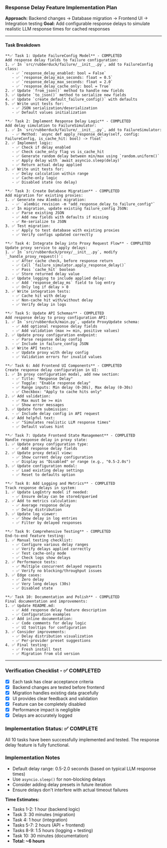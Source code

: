 ### Response Delay Feature Implementation Plan
**Approach:** Backend changes → Database migration → Frontend UI → Integration testing
**Goal:** Add configurable response delays to simulate realistic LLM response times for cached responses

---

#### Task Breakdown

```text
**✅ Task 1: Update FailureConfig Model** - COMPLETED
Add response delay fields to failure configuration:
1. ✅ In `src/rubberduck/failure/__init__.py`, add to FailureConfig class:
   - ✅ `response_delay_enabled: bool = False`
   - ✅ `response_delay_min_seconds: float = 0.5` 
   - ✅ `response_delay_max_seconds: float = 2.0`
   - ✅ `response_delay_cache_only: bool = True`
2. ✅ Update `from_json()` method to handle new fields
3. ✅ Update `to_json()` method to serialize new fields
4. ✅ Update `create_default_failure_config()` with defaults
5. ✅ Write unit tests for:
   - ✅ JSON serialization/deserialization
   - ✅ Default values initialization
```

```text
**✅ Task 2: Implement Response Delay Logic** - COMPLETED
Add delay simulation to FailureSimulator:
1. ✅ In `src/rubberduck/failure/__init__.py`, add to FailureSimulator:
   - ✅ Method: `async def apply_response_delay(self, config: FailureConfig, is_cache_hit: bool) -> float`
2. ✅ Implement logic:
   - ✅ Check if delay enabled
   - ✅ Check cache_only flag vs is_cache_hit
   - ✅ Generate random delay between min/max using `random.uniform()`
   - ✅ Apply delay with `await asyncio.sleep(delay)`
   - ✅ Return actual delay applied
3. ✅ Write unit tests for:
   - ✅ Delay calculation within range
   - ✅ Cache-only logic
   - ✅ Disabled state (no delay)
```

```text
**✅ Task 3: Create Database Migration** - COMPLETED
Add migration for existing proxies:
1. ✅ Generate new Alembic migration:
   - ✅ `alembic revision -m "add_response_delay_to_failure_config"`
2. ✅ In migration, update existing failure_config JSON:
   - ✅ Parse existing JSON
   - ✅ Add new fields with defaults if missing
   - ✅ Re-serialize to JSON
3. ✅ Test migration:
   - ✅ Apply to test database with existing proxies
   - ✅ Verify configs updated correctly
```

```text
**✅ Task 4: Integrate Delay into Proxy Request Flow** - COMPLETED
Update proxy service to apply delays:
1. ✅ In `src/rubberduck/proxy/__init__.py`, modify `_handle_proxy_request()`:
   - ✅ After cache check, before response return
   - ✅ Call `failure_simulator.apply_response_delay()`
   - ✅ Pass `cache_hit` boolean
   - ✅ Store returned delay value
2. ✅ Update logging to include applied delay:
   - ✅ Add `response_delay_ms` field to log entry
   - ✅ Only log if delay > 0
3. ✅ Write integration tests:
   - ✅ Cache hit with delay
   - ✅ Non-cache hit with/without delay
   - ✅ Verify delay in logs
```

```text
**✅ Task 5: Update API Schemas** - COMPLETED
Add response delay to proxy configuration API:
1. ✅ In `src/rubberduck/main.py`, update ProxyUpdate schema:
   - ✅ Add optional response delay fields
   - ✅ Add validation (max >= min, positive values)
2. ✅ Update proxy configuration endpoint:
   - ✅ Parse response delay config
   - ✅ Include in failure_config JSON
3. ✅ Write API tests:
   - ✅ Update proxy with delay config
   - ✅ Validation errors for invalid values
```

```text
**✅ Task 6: Add Frontend UI Components** - COMPLETED
Create response delay configuration in UI:
1. ✅ In proxy configuration modal, add new section:
   - ✅ Title: "Response Delay"
   - ✅ Toggle: "Enable response delay"
   - ✅ Range inputs: Min delay (0-30s), Max delay (0-30s)
   - ✅ Checkbox: "Apply to cache hits only"
2. ✅ Add validation:
   - ✅ Max must be >= min
   - ✅ Show error messages
3. ✅ Update form submission:
   - ✅ Include delay config in API request
4. ✅ Add helpful text:
   - ✅ "Simulates realistic LLM response times"
   - ✅ Default values hint
```

```text
**✅ Task 7: Update Frontend State Management** - COMPLETED
Handle response delay in proxy state:
1. ✅ Update proxy configuration type:
   - ✅ Add response delay fields
2. ✅ Update proxy detail view:
   - ✅ Show current delay configuration
   - ✅ Display as "Disabled" or range (e.g., "0.5-2.0s")
3. ✅ Update configuration modal:
   - ✅ Load existing delay settings
   - ✅ Reset to defaults option
```

```text
**✅ Task 8: Add Logging and Metrics** - COMPLETED
Track response delays in system:
1. ✅ Update LogEntry model if needed:
   - ✅ Ensure delay can be stored/queried
2. ✅ Add to metrics calculation:
   - ✅ Average response delay
   - ✅ Delay distribution
3. ✅ Update log viewer:
   - ✅ Show delay in log entries
   - ✅ Filter by delayed responses
```

```text
**✅ Task 9: Comprehensive Testing** - COMPLETED
End-to-end feature testing:
1. ✅ Manual testing checklist:
   - ✅ Configure various delay ranges
   - ✅ Verify delays applied correctly
   - ✅ Test cache-only mode
   - ✅ Check logs show delays
2. ✅ Performance tests:
   - ✅ Multiple concurrent delayed requests
   - ✅ Verify no blocking/throughput issues
3. ✅ Edge cases:
   - ✅ Zero delay
   - ✅ Very long delays (30s)
   - ✅ Disabled state
```

```text
**✅ Task 10: Documentation and Polish** - COMPLETED
Final documentation and improvements:
1. ✅ Update README.md:
   - ✅ Add response delay feature description
   - ✅ Configuration examples
2. ✅ Add inline documentation:
   - ✅ Code comments for delay logic
   - ✅ UI tooltips for configuration
3. ✅ Consider improvements:
   - ✅ Delay distribution visualization
   - ✅ Per-provider preset suggestions
4. ✅ Final testing:
   - ✅ Fresh install test
   - ✅ Migration from old version
```

---

### Verification Checklist - ✅ COMPLETED
- [x] Each task has clear acceptance criteria
- [x] Backend changes are tested before frontend
- [x] Migration handles existing data gracefully
- [x] UI provides clear feedback and validation
- [x] Feature can be completely disabled
- [x] Performance impact is negligible
- [x] Delays are accurately logged

### Implementation Status: ✅ COMPLETE
All 10 tasks have been successfully implemented and tested. The response delay feature is fully functional.

### Implementation Notes
- Default delay range: 0.5-2.0 seconds (based on typical LLM response times)
- Use `asyncio.sleep()` for non-blocking delays
- Consider adding delay presets in future iteration
- Ensure delays don't interfere with actual timeout failures

**Time Estimates:**
- Tasks 1-2: 1 hour (backend logic)
- Task 3: 30 minutes (migration)
- Task 4: 1 hour (integration)
- Tasks 5-7: 2 hours (API + frontend)
- Tasks 8-9: 1.5 hours (logging + testing)
- Task 10: 30 minutes (documentation)
- **Total: ~6 hours**